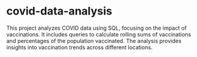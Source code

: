 # covid-data-analysis
This project analyzes COVID data using SQL, focusing on the impact of vaccinations. It includes queries to calculate rolling sums of vaccinations and percentages of the population vaccinated. The analysis provides insights into vaccination trends across different locations.
